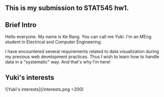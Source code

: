 

## This is my submission to STAT545 hw1.


## Brief Intro
Hello everyone. My name is Ke Rang. You can call me Yuki. I'm an MEng student in Electrical and Computer Engineering. 

I have encountered several requirements related to data visualization during my previous web development practices. Thus I wish to learn how to handle data in a "systematic" way. And that's why I'm here!

## Yuki's interests

![Yuki's interests](/interests.png =200)






